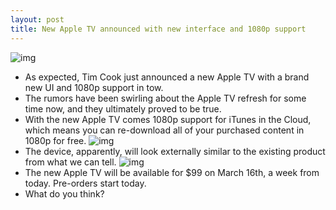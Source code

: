 ```yaml
---
layout: post
title: New Apple TV announced with new interface and 1080p support
---
```

![img](http://media.idownloadblog.com/wp-content/uploads/2012/03/Nee-Apple-TV-interface.jpg)
* As expected, Tim Cook just announced a new Apple TV with a brand new UI and 1080p support in tow.
* The rumors have been swirling about the Apple TV refresh for some time now, and they ultimately proved to be true.
* With the new Apple TV comes 1080p support for iTunes in the Cloud, which means you can re-download all of your purchased content in 1080p for free.
![img](http://media.idownloadblog.com/wp-content/uploads/2012/03/Apple-tv-3.jpg)
* The device, apparently, will look externally similar to the existing product from what we can tell.
![img](http://media.idownloadblog.com/wp-content/uploads/2012/03/Apple-TV-3-1080p.jpg)
* The new Apple TV will be available for $99 on March 16th, a week from today. Pre-orders start today.
* What do you think?

